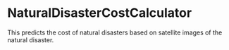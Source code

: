 # NaturalDisasterCostCalculator

This predicts the cost of natural disasters based on satellite images of the natural disaster.

